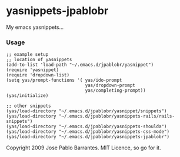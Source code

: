 # yasnippets-jpablobr

My emacs yasnippets...

### Usage

    ;; example setup
    ;; location of yasnippets
    (add-to-list 'load-path "~/.emacs.d/jpablobr/yasnippet")
    (require 'yasnippet)
    (require 'dropdown-list)
    (setq yas/prompt-functions '( yas/ido-prompt
                                  yas/dropdown-prompt
                                  yas/completing-prompt))
    (yas/initialize)

    ;; other snippets
    (yas/load-directory "~/.emacs.d/jpablobr/yasnippet/snippets")
    (yas/load-directory "~/.emacs.d/jpablobr/yasnippets-rails/rails-snippets")
    (yas/load-directory "~/.emacs.d/jpablobr/yasnippets-shoulda")
    (yas/load-directory "~/.emacs.d/jpablobr/yasnippets-css-mode")
    (yas/load-directory "~/.emacs.d/jpablobr/yasnippets-jpablobr")

Copyright 2009 Jose Pablo Barrantes. MIT Licence, so go for it.

